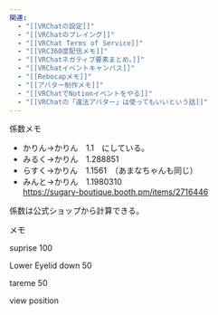 ```yaml
---
関連:
  - "[[VRChatの設定]]"
  - "[[VRChatのプレイング]]"
  - "[[VRChat Terms of Service]]"
  - "[[VRC360度配信メモ]]"
  - "[[VRChatネガティブ要素まとめ。]]"
  - "[[VRChatイベントキャンバス]]"
  - "[[Rebocapメモ]]"
  - "[[アバター制作メモ]]"
  - "[[VRChatでNotionイベントをやる]]"
  - "[[VRChatの「違法アバター」は使ってもいいという話]]"
---
```

  

係数メモ

- かりん→かりん　1.1　にしている。  
- みるく→かりん　1.288851  
- らすく→かりん　1.1561　（あまなちゃんも同じ）  
- みんと→かりん　1.1980310  
https://sugary-boutique.booth.pm/items/2716446  

係数は公式ショップから計算できる。

  

メモ

suprise 100

Lower Eyelid down 50

tareme 50

  

view position